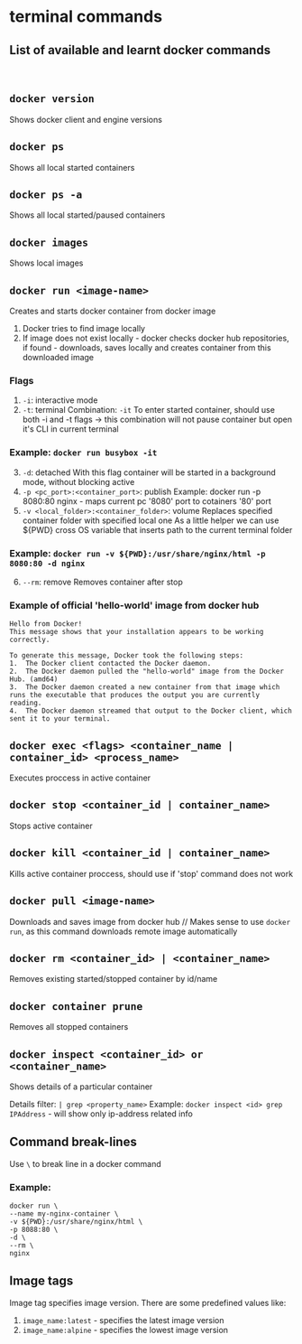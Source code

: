 # terminal commands

## List of available and learnt docker commands

<br/>

## `docker version`

Shows docker client and engine versions

## `docker ps`

Shows all local started containers

## `docker ps -a`

Shows all local started/paused containers

## `docker images`

Shows local images

## `docker run <image-name>`

Creates and starts docker container from docker image

1. Docker tries to find image locally
2. If image does not exist locally - docker checks docker hub repositories, if found - downloads, saves locally and creates container from this downloaded image

### Flags

1. `-i`: interactive mode
2. `-t`: terminal
   Combination: `-it`
   To enter started container, should use both -i and -t flags -> this combination will not pause container but open it's CLI in current terminal

### Example: `docker run busybox -it`

3. `-d`: detached
   With this flag container will be started in a background mode, without blocking active
4. `-p <pc_port>:<container_port>`: publish
   Example: docker run -p 8080:80 nginx - maps current pc '8080' port to cotainers '80' port
5. `-v <local_folder>:<container_folder>`: volume
   Replaces specified container folder with specified local one
   As a little helper we can use ${PWD} cross OS variable that inserts path to the current terminal folder

### Example: `docker run -v ${PWD}:/usr/share/nginx/html -p 8080:80 -d nginx`

6. `--rm`: remove
   Removes container after stop

### Example of official 'hello-world' image from docker hub

```
Hello from Docker!
This message shows that your installation appears to be working correctly.

To generate this message, Docker took the following steps:
1.  The Docker client contacted the Docker daemon.
2.  The Docker daemon pulled the "hello-world" image from the Docker Hub. (amd64)
3.  The Docker daemon created a new container from that image which runs the executable that produces the output you are currently reading.
4.  The Docker daemon streamed that output to the Docker client, which sent it to your terminal.
```

## `docker exec <flags> <container_name | container_id> <process_name>`

Executes proccess in active container

## `docker stop <container_id | container_name>`

Stops active container

## `docker kill <container_id | container_name>`

Kills active container proccess, should use if 'stop' command does not work

## `docker pull <image-name>`

Downloads and saves image from docker hub
// Makes sense to use `docker run`, as this command downloads remote image automatically

## `docker rm <container_id> | <container_name>`

Removes existing started/stopped container by id/name

## `docker container prune`

Removes all stopped containers

## `docker inspect <container_id> or <container_name>`

Shows details of a particular container

Details filter: `| grep <property_name>`
Example: `docker inspect <id> grep IPAddress` - will show only ip-address related info

## Command break-lines

Use `\` to break line in a docker command

### Example:

```
docker run \
--name my-nginx-container \
-v ${PWD}:/usr/share/nginx/html \
-p 8088:80 \
-d \
--rm \
nginx
```

## Image tags
Image tag specifies image version.
There are some predefined values like:
1. `image_name:latest` - specifies the latest image version
2. `image_name:alpine` - specifies the lowest image version